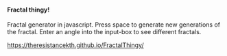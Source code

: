 #### Fractal thingy!
Fractal generator in javascript.
Press space to generate new generations of the fractal.
Enter an angle into the input-box to see different fractals.

https://theresistancekth.github.io/FractalThingy/
